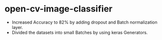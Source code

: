 # open-cv-image-classifier
- Increased Accuracy to 82% by adding dropout and Batch normalization layer.
- Divided the datasets into small Batches by using keras Generators.
